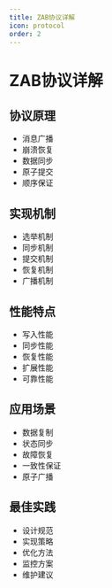 ```yaml
---
title: ZAB协议详解
icon: protocol
order: 2
---
```


# ZAB协议详解

## 协议原理
- 消息广播
- 崩溃恢复
- 数据同步
- 原子提交
- 顺序保证

## 实现机制
- 选举机制
- 同步机制
- 提交机制
- 恢复机制
- 广播机制

## 性能特点
- 写入性能
- 同步性能
- 恢复性能
- 扩展性能
- 可靠性能

## 应用场景
- 数据复制
- 状态同步
- 故障恢复
- 一致性保证
- 原子广播

## 最佳实践
- 设计规范
- 实现策略
- 优化方法
- 监控方案
- 维护建议
